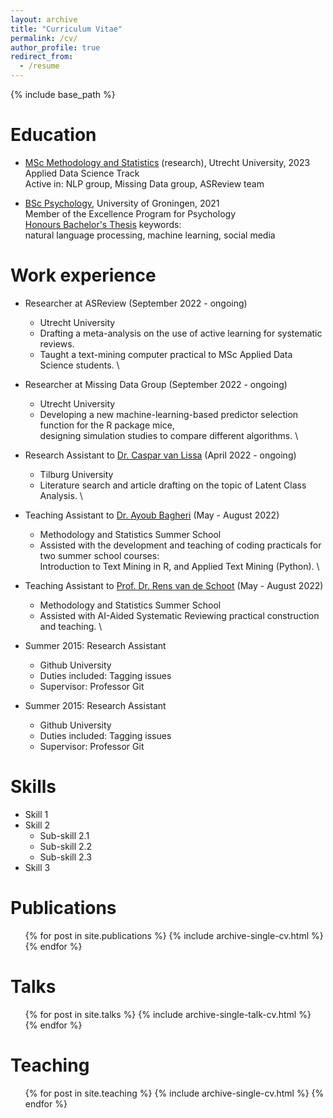 ```yaml
---
layout: archive
title: "Curriculum Vitae"
permalink: /cv/
author_profile: true
redirect_from:
  - /resume
---
```


{% include base_path %}

Education
======

* [MSc Methodology and Statistics](https://www.uu.nl/en/masters/methodology-and-statistics-behavioural-biomedical-and-social-sciences) (research), Utrecht University, 2023\
Applied Data Science Track\
Active in: NLP group, Missing Data group, ASReview team


* [BSc Psychology](https://www.rug.nl/bachelors/psychology-en/?lang=en), University of Groningen, 2021\
Member of the Excellence Program for Psychology\
[Honours Bachelor's Thesis](http://danadria.github.io/files/HBT_Anadria_s3091678.pdf) keywords: \
natural language processing, machine learning, social media


Work experience
======

* Researcher at ASReview (September 2022 - ongoing)
  * Utrecht University
  * Drafting a meta-analysis on the use of active learning for systematic reviews.
  * Taught a text-mining computer practical to MSc Applied Data Science students.
\

* Researcher at Missing Data Group (September 2022 - ongoing)
  * Utrecht University
  * Developing a new machine-learning-based predictor selection function for the R package mice,\
    designing simulation studies to compare different algorithms.
\

* Research Assistant to [Dr. Caspar van Lissa](https://cjvanlissa.github.io/resume/) (April 2022 - ongoing)
  * Tilburg University
  * Literature search and article drafting on the topic of Latent Class Analysis.
\

* Teaching Assistant to [Dr. Ayoub Bagheri](https://ayoubbagheri.nl/) (May - August 2022)
  * Methodology and Statistics Summer School
  * Assisted with the development and teaching of coding practicals for two summer school courses:\
    Introduction to Text Mining in R, and Applied Text Mining (Python).
\

* Teaching Assistant to [Prof. Dr. Rens van de Schoot](https://www.rensvandeschoot.com/about-rens/) (May - August 2022)
  * Methodology and Statistics Summer School
  * Assisted with AI-Aided Systematic Reviewing practical construction and teaching.
\



* Summer 2015: Research Assistant
  * Github University
  * Duties included: Tagging issues
  * Supervisor: Professor Git

* Summer 2015: Research Assistant
  * Github University
  * Duties included: Tagging issues
  * Supervisor: Professor Git


  
Skills
======
* Skill 1
* Skill 2
  * Sub-skill 2.1
  * Sub-skill 2.2
  * Sub-skill 2.3
* Skill 3

Publications
======
  <ul>{% for post in site.publications %}
    {% include archive-single-cv.html %}
  {% endfor %}</ul>
  
Talks
======
  <ul>{% for post in site.talks %}
    {% include archive-single-talk-cv.html %}
  {% endfor %}</ul>
  
Teaching
======
  <ul>{% for post in site.teaching %}
    {% include archive-single-cv.html %}
  {% endfor %}</ul>
  

